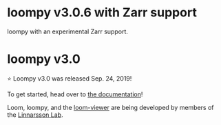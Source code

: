 # loompy v3.0.6 with Zarr support

loompy with an experimental Zarr support.

# loompy v3.0

⭐ Loompy v3.0 was released Sep. 24, 2019!

To get started, head over to [the documentation](http://loompy.org)!

Loom, loompy, and the [loom-viewer](https://github.com/linnarsson-lab/loom-viewer) are being developed by members of the [Linnarsson Lab](http://linnarssonlab.org).

